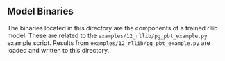 ## Model Binaries

The binaries located in this directory are the components of a trained rllib model. These are related to the `examples/12_rllib/pg_pbt_example.py` example script. Results from `examples/12_rllib/pg_pbt_example.py` are loaded and written to this directory.